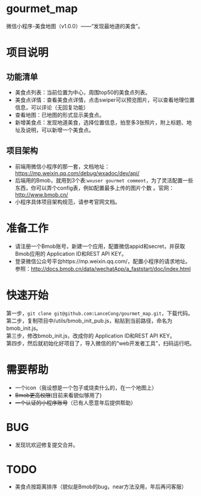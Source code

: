 # gourmet_map
微信小程序-美食地图（v1.0.0）——“发现最地道的美食”。

# 项目说明
## 功能清单
* 美食点列表：当前位置为中心，周围top50的美食点列表。
* 美食点详情：查看美食点详情，点击swiper可以预览图片，可以查看地理位置信息，可以评论（无回复功能）
* 查看地图：已地图的形式显示美食点。
* 新增美食点：发现地道美食，选择位置信息，拍至多3张照片，附上标题、地址及说明，可以新增一个美食点。
## 项目架构
* 前端用微信小程序的那一套，文档地址：https://mp.weixin.qq.com/debug/wxadoc/dev/api/
* 后端用的Bmob，就用到3个表:```wxuser gourmet comment```，为了灵活配置一些东西，你可以弄个config表，例如配置最多上传的图片个数 。官网：http://www.bmob.cn/
* 小程序具体项目架构规范，请参考官网文档。

# 准备工作
* 请注册一个Bmob账号，新建一个应用，配置微信appid和secret，并获取Bmob应用的 Application ID和REST API KEY。 
* 登录微信公众号平台https://mp.weixin.qq.com/，配置小程序的请求地址。参照：http://docs.bmob.cn/data/wechatApp/a_faststart/doc/index.html

# 快速开始
第一步，```git clone git@github.com:LanceCong/gourmet_map.git```，下载代码。    
第二步，复制项目中/utils/bmob_init_pub.js，粘贴到当前路径，命名为bmob_init.js。  
第三步，修改bmob_init.js，改成你的 Application ID和REST API KEY。  
第四步，然后就初始化好项目了，导入微信的的“web开发者工具”，扫码运行吧。

# 需要帮助
* 一个icon（我设想是一个包子或烧卖什么的，在一个地图上）
* ~~Bmob更高权限~~(目前来看貌似够用了)
* ~~一个认证的小程序账号~~（已有人愿意年后提供帮助）

# BUG 
* 发现坑欢迎修复提交合并。

# TODO
* 美食点按距离排序（貌似是Bmob的bug，near方法没用，年后再问客服）
